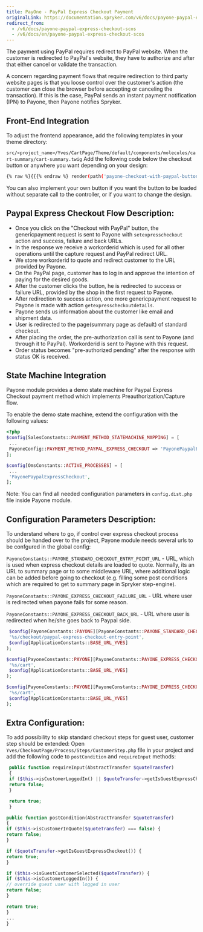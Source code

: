 ```yaml
---
title: PayOne - PayPal Express Checkout Payment
originalLink: https://documentation.spryker.com/v6/docs/payone-paypal-express-checkout-scos
redirect_from:
  - /v6/docs/payone-paypal-express-checkout-scos
  - /v6/docs/en/payone-paypal-express-checkout-scos
---
```


The payment using PayPal requires redirect to PayPal website. When the customer is redirected to PayPal's website, they have to authorize and after that either cancel or validate the transaction.

A concern regarding payment flows that require redirection to third party website pages is that you loose control over the customer's action (the customer can close the browser before accepting or canceling the transaction). If this is the case, PayPal sends an instant payment notification (IPN) to Payone, then Payone notifies Spryker.

## Front-End Integration
To adjust the frontend appearance, add the following templates in your theme directory:

`src/<project_name>/Yves/CartPage/Theme/default/components/molecules/cart-summary/cart-summary.twig`
Add the following code below the checkout button or anywhere you want depending on your design:

```bash
{% raw %}{{{% endraw %} render(path('payone-checkout-with-paypal-button')) {% raw %}}}{% endraw %}
```
You can also implement your own button if you want the button to be loaded without separate call to the controller, or if you want to change the design.

## Paypal Express Checkout Flow Description:
* Once you click on the "Checkout with PayPal" button, the genericpayment request is sent to Payone with `setexpresscheckout` action and success, failure and back URLs.
* In the response we receive a workorderid which is used for all other operations until the capture request and PayPal redirect URL.
* We store workorderid to quote and redirect customer to the URL provided by Payone.
* On the PayPal page, customer has to log in and approve the intention of paying for the desired goods.
* After the customer clicks the button, he is redirected to success or failure URL, provided by the shop in the first request to Payone.
* After redirection to success action, one more genericpayment request to Payone is made with action `getexpresscheckoutdetails`.
* Payone sends us information about the customer like email and shipment data.
* User is redirected to the page(summary page as default) of standard checkout.
* After placing the order, the pre-authorization call is sent to Payone (and through it to PayPal). Workorderid is sent to Payone with this request.
* Order status becomes "pre-authorized pending" after the response with status OK is received.

## State Machine Integration
Payone module provides a demo state machine for Paypal Express Checkout payment method which implements Preauthorization/Capture flow.

To enable the demo state machine, extend the configuration with the following values:

```php
<?php
$config[SalesConstants::PAYMENT_METHOD_STATEMACHINE_MAPPING] = [
 ...
 PayoneConfig::PAYMENT_METHOD_PAYPAL_EXPRESS_CHECKOUT => 'PayonePaypalExpressCheckout',
];

$config[OmsConstants::ACTIVE_PROCESSES] = [
 ...
 'PayonePaypalExpressCheckout',
];
 ```

Note: You can find all needed configuration parameters in `config.dist.php` file inside Payone module.

## Configuration Parameters Description:

To understand where to go, if control over express checkout process should be handed over to the project,
Payone module needs several urls to be confgured in the global config:

`PayoneConstants::PAYONE_STANDARD_CHECKOUT_ENTRY_POINT_URL` - URL, which is used when express checkout details are loaded to quote.
Normally, its an URL to summary page or to some middleware URL, where additional logic can be added before going to checkout (e.g. filling some post conditions which are required to get to summary page in Spryker step-engine).

`PayoneConstants::PAYONE_EXPRESS_CHECKOUT_FAILURE_URL` - URL where user is redirected when payone fails for some reason.

`PayoneConstants::PAYONE_EXPRESS_CHECKOUT_BACK_URL` - URL where user is redirected when he/she goes back to Paypal side.

```php
 $config[PayoneConstants::PAYONE][PayoneConstants::PAYONE_STANDARD_CHECKOUT_ENTRY_POINT_URL] = sprintf(
 '%s/checkout/paypal-express-checkout-entry-point',
 $config[ApplicationConstants::BASE_URL_YVES]
);

$config[PayoneConstants::PAYONE][PayoneConstants::PAYONE_EXPRESS_CHECKOUT_FAILURE_URL] = sprintf(
 '%s/cart',
 $config[ApplicationConstants::BASE_URL_YVES]
);

$config[PayoneConstants::PAYONE][PayoneConstants::PAYONE_EXPRESS_CHECKOUT_BACK_URL] = sprintf(
 '%s/cart',
 $config[ApplicationConstants::BASE_URL_YVES]
);

```

## Extra Configuration:
To add possibility to skip standard checkout steps for guest user, customer step should be extended:
Open `Yves/CheckoutPage/Process/Steps/CustomerStep.php` file in your project and add the following code to `postCondition` and `requireInput` methods:

```php
 public function requireInput(AbstractTransfer $quoteTransfer)
 {
 if ($this->isCustomerLoggedIn() || $quoteTransfer->getIsGuestExpressCheckout()) {
 return false;
 }

 return true;
 }
 ```
 
 ```php
 public function postCondition(AbstractTransfer $quoteTransfer)
 {
 if ($this->isCustomerInQuote($quoteTransfer) === false) {
 return false;
 }

 if ($quoteTransfer->getIsGuestExpressCheckout()) {
 return true;
 }

 if ($this->isGuestCustomerSelected($quoteTransfer)) {
 if ($this->isCustomerLoggedIn()) {
 // override guest user with logged in user
 return false;
 }

 return true;
 }
 ...
 }
 ```


